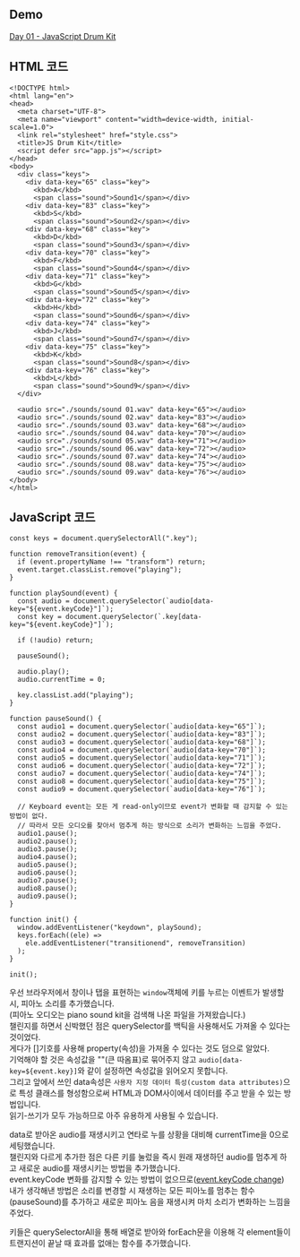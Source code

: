 ## Demo

<a href="https://shigatsuel.github.io/javascript30-challenge/Day-01(JavaScript-Drum-Kit)/index.html" target="_blank">Day 01 - JavaScript Drum Kit</a>

## HTML 코드

```
<!DOCTYPE html>
<html lang="en">
<head>
  <meta charset="UTF-8">
  <meta name="viewport" content="width=device-width, initial-scale=1.0">
  <link rel="stylesheet" href="style.css">
  <title>JS Drum Kit</title>
  <script defer src="app.js"></script>
</head>
<body>
  <div class="keys">
    <div data-key="65" class="key">
      <kbd>A</kbd>
      <span class="sound">Sound1</span></div>
    <div data-key="83" class="key">
      <kbd>S</kbd>
      <span class="sound">Sound2</span></div>
    <div data-key="68" class="key">
      <kbd>D</kbd>
      <span class="sound">Sound3</span></div>
    <div data-key="70" class="key">
      <kbd>F</kbd>
      <span class="sound">Sound4</span></div>
    <div data-key="71" class="key">
      <kbd>G</kbd>
      <span class="sound">Sound5</span></div>
    <div data-key="72" class="key">
      <kbd>H</kbd>
      <span class="sound">Sound6</span></div>
    <div data-key="74" class="key">
      <kbd>J</kbd>
      <span class="sound">Sound7</span></div>
    <div data-key="75" class="key">
      <kbd>K</kbd>
      <span class="sound">Sound8</span></div>
    <div data-key="76" class="key">
      <kbd>L</kbd>
      <span class="sound">Sound9</span></div>
  </div>

  <audio src="./sounds/sound 01.wav" data-key="65"></audio>
  <audio src="./sounds/sound 02.wav" data-key="83"></audio>
  <audio src="./sounds/sound 03.wav" data-key="68"></audio>
  <audio src="./sounds/sound 04.wav" data-key="70"></audio>
  <audio src="./sounds/sound 05.wav" data-key="71"></audio>
  <audio src="./sounds/sound 06.wav" data-key="72"></audio>
  <audio src="./sounds/sound 07.wav" data-key="74"></audio>
  <audio src="./sounds/sound 08.wav" data-key="75"></audio>
  <audio src="./sounds/sound 09.wav" data-key="76"></audio>
</body>
</html>
```

## JavaScript 코드

```
const keys = document.querySelectorAll(".key");

function removeTransition(event) {
  if (event.propertyName !== "transform") return;
  event.target.classList.remove("playing");
}

function playSound(event) {
  const audio = document.querySelector(`audio[data-key="${event.keyCode}"]`);
  const key = document.querySelector(`.key[data-key="${event.keyCode}"]`);

  if (!audio) return;

  pauseSound();

  audio.play();
  audio.currentTime = 0;

  key.classList.add("playing");
}

function pauseSound() {
  const audio1 = document.querySelector(`audio[data-key="65"]`);
  const audio2 = document.querySelector(`audio[data-key="83"]`);
  const audio3 = document.querySelector(`audio[data-key="68"]`);
  const audio4 = document.querySelector(`audio[data-key="70"]`);
  const audio5 = document.querySelector(`audio[data-key="71"]`);
  const audio6 = document.querySelector(`audio[data-key="72"]`);
  const audio7 = document.querySelector(`audio[data-key="74"]`);
  const audio8 = document.querySelector(`audio[data-key="75"]`);
  const audio9 = document.querySelector(`audio[data-key="76"]`);

  // Keyboard event는 모든 게 read-only이므로 event가 변화할 때 감지할 수 있는 방법이 없다.
  // 따라서 모든 오디오를 찾아서 멈추게 하는 방식으로 소리가 변화하는 느낌을 주었다.
  audio1.pause();
  audio2.pause();
  audio3.pause();
  audio4.pause();
  audio5.pause();
  audio6.pause();
  audio7.pause();
  audio8.pause();
  audio9.pause();
}

function init() {
  window.addEventListener("keydown", playSound);
  keys.forEach((ele) =>
    ele.addEventListener("transitionend", removeTransition)
  );
}

init();
```

우선 브라우저에서 창이나 탭을 표현하는 `window`객체에 키를 누르는 이벤트가 발생할 시, 피아노 소리를 추가했습니다.<br>
(피아노 오디오는 piano sound kit을 검색해 나온 파일을 가져왔습니다.)<br>
챌린지를 하면서 신박했던 점은 querySelector를 백틱을 사용해서도 가져올 수 있다는 것이었다.<br>
게다가 []기호를 사용해 property(속성)을 가져올 수 있다는 것도 덤으로 알았다.<br>
기억해야 할 것은 속성값을 ""(큰 따옴표)로 묶어주지 않고 `audio[data-key=${event.key}]`와 같이 설정하면 속성값을 읽어오지 못합니다.<br>
그리고 앞에서 쓰인 data속성은 `사용자 지정 데이터 특성(custom data attributes)`으로 특성 클래스를 형성함으로써 HTML과 DOM사이에서 데이터를 주고 받을 수 있는 방법입니다.<br>
읽기-쓰기가 모두 가능하므로 아주 유용하게 사용될 수 있습니다.<br>

data로 받아온 audio를 재생시키고 연타로 누를 상황을 대비해 currentTime을 0으로 세팅했습니다.<br>
챌린지와 다르게 추가한 점은 다른 키를 눌렀을 즉시 원래 재생하던 audio를 멈추게 하고 새로운 audio를 재생시키는 방법을 추가했습니다.<br>
event.keyCode 변화를 감지할 수 있는 방법이 없으므로([event.keyCode change](https://stackoverflow.com/questions/8776543/how-to-catch-event-keycode-and-change-it-to-another-keycode)) 내가 생각해낸 방법은 소리를 변경할 시 재생하는 모든 피아노를 멈추는 함수(pauseSound)를 추가하고 새로운 피아노 음을 재생시켜 마치 소리가 변화하는 느낌을 주었다.<br>

키들은 querySelectorAll을 통해 배열로 받아와 forEach문을 이용해 각 element들이 트랜지션이 끝날 때 효과를 없애는 함수를 추가했습니다.<br>
